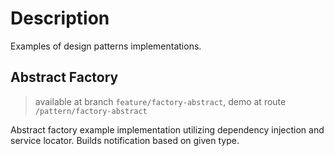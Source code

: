 # Description
Examples of design patterns implementations.

## Abstract Factory
> available at branch `feature/factory-abstract`, demo at route `/pattern/factory-abstract`

Abstract factory example implementation utilizing dependency injection and service locator. Builds notification based on given type.
